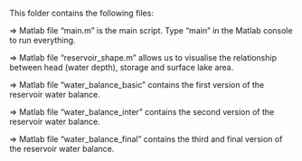 This folder contains the following files:

=> Matlab file “main.m” is the main script. Type “main” in the Matlab console to run everything.

=> Matlab file “reservoir_shape.m” allows us to visualise the relationship between head (water depth), storage and surface lake area.

=> Matlab file “water_balance_basic” contains the first version of the reservoir water balance.

=> Matlab file “water_balance_inter” contains the second version of the reservoir water balance.

=> Matlab file “water_balance_final” contains the third and final version of the reservoir water balance.
